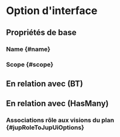 # Option d'interface



## Propriétés de base

### Name {#name}
        

### Scope {#scope}
        


## En relation avec (BT)



## En relation avec (HasMany)

### Associations rôle aux visions du plan {#jupRoleToJupUiOptions}
        


<!--- THIS FILE IS GENERATED PLEASE DO NOT EDIT IT DIRECTLY --->
